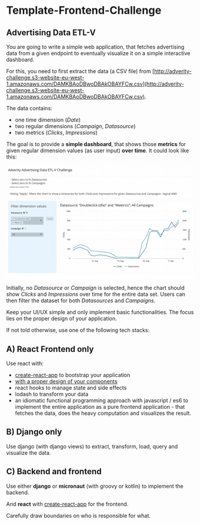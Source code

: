 # Template-Frontend-Challenge

## Advertising Data ETL-V
You are going to write a simple web application, that fetches advertising data from a given endpoint to eventually visualize it on a simple interactive dashboard. <br/>

For this, you need to first extract the data (a CSV file) from [http://adverity-challenge.s3-website-eu-west-1.amazonaws.com/DAMKBAoDBwoDBAkOBAYFCw.csv](http://adverity-challenge.s3-website-eu-west-1.amazonaws.com/DAMKBAoDBwoDBAkOBAYFCw.csv).

The data contains:
- one time dimension (*Date*)
- two regular dimensions (*Campaign*, *Datasource*)
- two metrics (*Clicks*, *Impressions*)

The goal is to provide a **simple dashboard**, that shows those **metrics** for given regular dimension values (as user input) **over time**. It could look like this:

![example](images/dashboard.png)

Initially, no *Datasource* or *Campaign* is selected, hence the chart should show *Clicks* and *Impressions* over time for the entire data set. Users can then filter the dataset for both *Datasources* and *Campaigns*. <br/>

Keep your UI/UX simple and only implement basic functionalities. The focus lies on the proper design of your application. <br/>

If not told otherwise, use one of the following tech stacks:

## A) React Frontend only
Use react with:
- [create-react-app](https://github.com/facebook/create-react-app) to bootstrap your application
- [with a proper design of your components](https://facebook.github.io/react/docs/thinking-in-react.html)
- react hooks to manage state and side effects
- lodash to transform your data
- an idiomatic functional programming approach with javascript / es6
to implement the entire application as a pure frontend application - that fetches the data, does the heavy computation and visualizes the result.

## B) Django only
Use django (with django views) to extract, transform, load, query and visualize the data.

## C) Backend and frontend
Use either **django** or **micronaut** (with groovy or kotlin) to implement the backend. <br/>

And **react** with [create-react-app](https://github.com/facebook/create-react-app) for the frontend. <br/>

Carefully draw boundaries on who is responsible for what.
   
